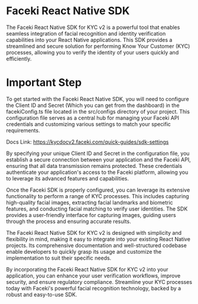 # Faceki React Native SDK

The Faceki React Native SDK for KYC v2 is a powerful tool that enables seamless integration of facial recognition and identity verification capabilities into your React Native applications. This SDK provides a streamlined and secure solution for performing Know Your Customer (KYC) processes, allowing you to verify the identity of your users quickly and efficiently.


# Important Step
To get started with the Faceki React Native SDK, you will need to configure the Client ID and Secret (Which you can get from the dashboard) in the facekiConfig.ts file located in the src/configs directory of your project. This configuration file serves as a central hub for managing your Faceki API credentials and customizing various settings to match your specific requirements.

Docs Link: https://kycdocv2.faceki.com/quick-guides/sdk-settings

By specifying your unique Client ID and Secret in the configuration file, you establish a secure connection between your application and the Faceki API, ensuring that all data transmission remains protected. These credentials authenticate your application's access to the Faceki platform, allowing you to leverage its advanced features and capabilities.

Once the Faceki SDK is properly configured, you can leverage its extensive functionality to perform a range of KYC processes. This includes capturing high-quality facial images, extracting facial landmarks and biometric features, and conducting facial matching to verify user identities. The SDK provides a user-friendly interface for capturing images, guiding users through the process and ensuring accurate results.

The Faceki React Native SDK for KYC v2 is designed with simplicity and flexibility in mind, making it easy to integrate into your existing React Native projects. Its comprehensive documentation and well-structured codebase enable developers to quickly grasp its usage and customize the implementation to suit their specific needs.

By incorporating the Faceki React Native SDK for KYC v2 into your application, you can enhance your user verification workflows, improve security, and ensure regulatory compliance. Streamline your KYC processes today with Faceki's powerful facial recognition technology, backed by a robust and easy-to-use SDK.